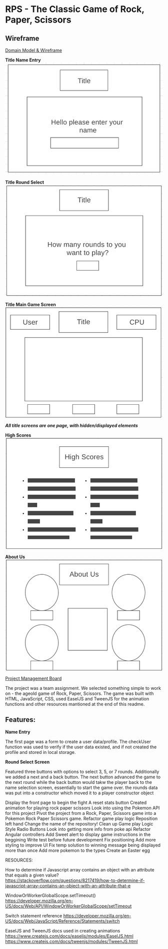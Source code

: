# RPS - The Classic Game of Rock, Paper, Scissors

## Wireframe
[Domain Model & Wireframe](https://www.draw.io/?lightbox=1&highlight=0000ff&edit=_blank&layers=1&nav=1&title=RPS%20Domain%20Model#Uhttps%3A%2F%2Fdrive.google.com%2Fuc%3Fid%3D1qsFy7ZC1622AbrokXZIPdc7PhxIug0WR%26export%3Ddownload)

**Title Name Entry**
![title-game](./img-README/title-name.png)

**Title Round Select**
![title-round](./img-README/title-round.png)

**Title Main Game Screen**
![main game screen](./img-README/game-main.png)

***All title screens are one page, with hidden/displayed elements***  
  
**High Scores**
![high scores](./img-README/high-scores.png)

**About Us**
![about us](./img-README/about-us.png)


[Project Management Board](https://github.com/JoBdaT/RPS/projects/1?add_cards_query=is%3Aopen)

The project was a team assignment. We selected something simple to work on - the ageold game of Rock, Paper, Scissors.
The game was built with HTML, JavaScript, CSS, used EaselJS and TweenJS for the animation functions and other resources mantioned at the end of this readme.

## Features:

**Name Entry**

The first page was a form to create a user data/profile. The checkUser function was used to verify if the user data existed, and if not created the profile and stored in local storage.

**Round Select Screen**

Featured three buttons with options to select 3, 5, or 7 rounds. Additionally we added a next and a back button. The next button advanced the game to the next round while the back button would takw the player back to the name selection screen, essentially to start the game over. the rounds data was put into a constructor which moved it to a player constructor object 

 Display the front page to begin the fight
 A reset stats button
 Created animation for playing rock paper scissors
 Look into using the Pokemon API for this project
 Pivot the project from a Rock, Paper, Scissors game into a Pokemon Rock Paper Scissors game.
 Refactor game play logic
 Reposition left hand
 Change the name of the repository!
 Clean up Game play Logic
 Style Radio Buttons
 Look into getting more info from poke api
 Refactor Angular controllers
 Add Sweet alert to display game instructions in the beggining
 Write test before future development
 Fix positioning
 Add more styling to improve UI
 Fix temp solution to winning message being displayed more than once
 Add more pokemon to the types
 Create an Easter egg

RESOURCES:

How to determine if Javascript array contains an object with an attribute that equals a given value?
https://stackoverflow.com/questions/8217419/how-to-determine-if-javascript-array-contains-an-object-with-an-attribute-that-e


WindowOrWorkerGlobalScope.setTimeout()
https://developer.mozilla.org/en-US/docs/Web/API/WindowOrWorkerGlobalScope/setTimeout


Switch statement reference
https://developer.mozilla.org/en-US/docs/Web/JavaScript/Reference/Statements/switch


EaselJS and TweenJS docs used in creating animations
https://www.createjs.com/docs/easeljs/modules/EaselJS.html
https://www.createjs.com/docs/tweenjs/modules/TweenJS.html
